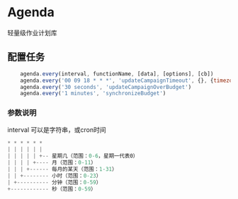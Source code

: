 # Agenda

轻量级作业计划库

## 配置任务

```js
    agenda.every(interval, functionName, [data], [options], [cb])
    agenda.every('00 09 18 * * *', 'updateCampaignTimeout', {}, {timezone: 'Asia/Shanghai'}) // 市区默认America/New_York
    agenda.every('30 seconds', 'updateCampaignOverBudget')
    agenda.every('1 minutes', 'synchronizeBudget')
```

### 参数说明

 interval
可以是字符串，或cron时间

```s
* * * * * *
| | | | | |
| | | | | +-- 星期几（范围：0-6，星期一代表0）
| | | | +---- 月（范围：0-11）
| | | +------ 每月的某天（范围：1-31）
| | +-------- 小时（范围：0-23）
| +---------- 分钟（范围：0-59）
+------------ 秒（范围：0-59）
```
